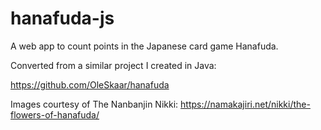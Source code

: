 # hanafuda-js
A web app to count points in the Japanese card game Hanafuda.

Converted from a similar project I created in Java: 

https://github.com/OleSkaar/hanafuda

Images courtesy of The Nanbanjin Nikki: https://namakajiri.net/nikki/the-flowers-of-hanafuda/